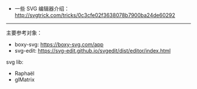 

- 一些 SVG 编辑器介绍：http://svgtrick.com/tricks/0c3cfe02f3638078b7900ba24de60292

---

主要参考对象：

- boxy-svg: https://boxy-svg.com/app
- svg-edit: https://svg-edit.github.io/svgedit/dist/editor/index.html

svg lib:

- Raphaël
- glMatrix